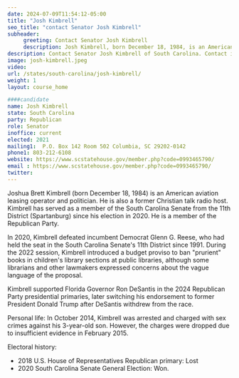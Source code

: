 ```yaml
---
date: 2024-07-09T11:54:12-05:00
title: "Josh Kimbrell"
seo_title: "contact Senator Josh Kimbrell"
subheader:
     greeting: Contact Senator Josh Kimbrell
     description: Josh Kimbrell, born December 18, 1984, is an American politician affiliated with the Republican Party. He serves as a member of the South Carolina State Senate, representing District 11, and assumed office on November 9, 2020.
description: Contact Senator Josh Kimbrell of South Carolina. Contact information for Josh Kimbrell includes email address, phone number, and mailing address.
image: josh-kimbrell.jpeg
video:
url: /states/south-carolina/josh-kimbrell/
weight: 1
layout: course_home

####candidate
name: Josh Kimbrell
state: South Carolina
party: Republican
role: Senator
inoffice: current
elected: 2021
mailing1:  P.O. Box 142 Room 502 Columbia, SC 29202-0142
phone1: 803-212-6108
website: https://www.scstatehouse.gov/member.php?code=0993465790/
email : https://www.scstatehouse.gov/member.php?code=0993465790/
twitter: 
---
```

Joshua Brett Kimbrell (born December 18, 1984) is an American aviation leasing operator and politician. He is also a former Christian talk radio host. Kimbrell has served as a member of the South Carolina Senate from the 11th District (Spartanburg) since his election in 2020. He is a member of the Republican Party.

In 2020, Kimbrell defeated incumbent Democrat Glenn G. Reese, who had held the seat in the South Carolina Senate's 11th District since 1991. During the 2022 session, Kimbrell introduced a budget proviso to ban "prurient" books in children's library sections at public libraries, although some librarians and other lawmakers expressed concerns about the vague language of the proposal.

Kimbrell supported Florida Governor Ron DeSantis in the 2024 Republican Party presidential primaries, later switching his endorsement to former President Donald Trump after DeSantis withdrew from the race.

Personal life: In October 2014, Kimbrell was arrested and charged with sex crimes against his 3-year-old son. However, the charges were dropped due to insufficient evidence in February 2015.

Electoral history:
- 2018 U.S. House of Representatives Republican primary: Lost
- 2020 South Carolina Senate General Election: Won.

